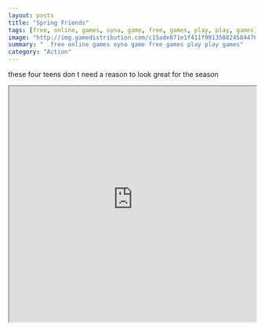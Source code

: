 ```yaml
---
layout: posts
title: "Spring Friends"
tags: [free, online, games, oyna, game, free, games, play, play, games]
image: "http://img.gamedistribution.com/c15ade871e1f411f9913588245844765.jpg"
summary: "  free online games oyna game free games play play games"
category: "Action"
---
```


these four teens don t need a reason to look great for the season

<iframe width="100%" height="480px;" src="http://flash.gamedistribution.com?game=c15ade871e1f411f9913588245844765"></iframe>
